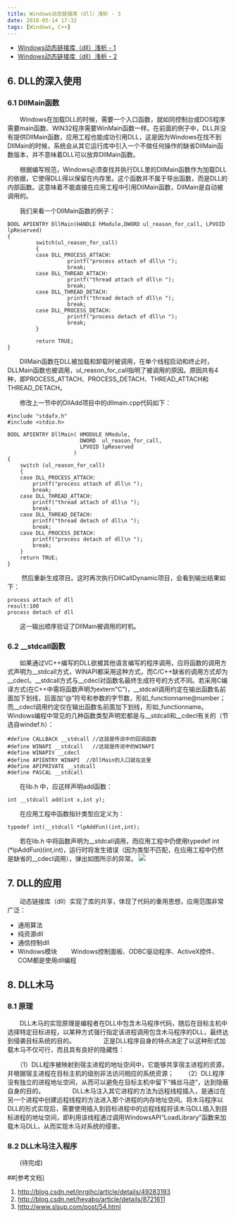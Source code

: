 ```yaml
---
title: Windows动态链接库（dll）浅析 - 3
date: 2018-05-14 17:32
tags: [Windows, C++]
---
```


* [Windows动态链接库（dll）浅析 - 1](/2018/04/17/Windows动态链接库（dll）浅析%20-%201/)
* [Windows动态链接库（dll）浅析 - 2](/2018/04/17/Windows动态链接库（dll）浅析%20-%202/)

## 6. DLL的深入使用

### 6.1 DllMain函数

　　Windows在加载DLL的时候，需要一个入口函数，就如同控制台或DOS程序需要main函数、WIN32程序需要WinMain函数一样。在前面的例子中，DLL并没有提供DllMain函数，应用工程也能成功引用DLL，这是因为Windows在找不到DllMain的时候，系统会从其它运行库中引入一个不做任何操作的缺省DllMain函数版本，并不意味着DLL可以放弃DllMain函数。

　　根据编写规范，Windows必须查找并执行DLL里的DllMain函数作为加载DLL的依据，它使得DLL得以保留在内存里。这个函数并不属于导出函数，而是DLL的内部函数。这意味着不能直接在应用工程中引用DllMain函数，DllMain是自动被调用的。

　　我们来看一个DllMain函数的例子：

    BOOL APIENTRY DllMain(HANDLE hModule,DWORD ul_reason_for_call, LPVOID lpReserved)
    {
             switch(ul_reason_for_call)
             {
             case DLL_PROCESS_ATTACH:
                       printf("process attach of dll\n ");
                       break;
             case DLL_THREAD_ATTACH:
                       printf("thread attach of dll\n ");
                       break;
             case DLL_THREAD_DETACH:
                       printf("thread detach of dll\n ");
                       break;
             case DLL_PROCESS_DETACH:
                       printf("process detach of dll\n ");
                       break;
             }
             
             return TRUE;
    }

　　DllMain函数在DLL被加载和卸载时被调用，在单个线程启动和终止时，DLLMain函数也被调用，ul_reason_for_call指明了被调用的原因。原因共有4种，即PROCESS_ATTACH、PROCESS_DETACH、THREAD_ATTACH和THREAD_DETACH。

　　修改上一节中的DllAdd项目中的dllmain.cpp代码如下：

    #include "stdafx.h"
    #include <stdio.h>
    
    BOOL APIENTRY DllMain( HMODULE hModule,
                           DWORD  ul_reason_for_call,
                           LPVOID lpReserved
                         )
    {
        switch (ul_reason_for_call)
        {
        case DLL_PROCESS_ATTACH:
    		printf("process attach of dll\n ");
    		break;
    	case DLL_THREAD_ATTACH:
    		printf("thread attach of dll\n ");
    		break;
    	case DLL_THREAD_DETACH:
    		printf("thread detach of dll\n ");
    		break;
    	case DLL_PROCESS_DETACH:
    		printf("process detach of dll\n ");
    		break;
        }
        return TRUE;
    }
　　
    然后重新生成项目。这时再次执行DllCallDynamic项目，会看到输出结果如下：

    process attach of dll
    result:100
    process detach of dll    

　　这一输出顺序验证了DllMain被调用的时机。
　　
### 6.2 __stdcall函数

　　如果通过VC++编写的DLL欲被其他语言编写的程序调用，应将函数的调用方式声明为__stdcall方式，WINAPI都采用这种方式，而C/C++缺省的调用方式却为__cdecl。__stdcall方式与__cdecl对函数名最终生成符号的方式不同。若采用C编译方式(在C++中需将函数声明为extern"C")，__stdcall调用约定在输出函数名前面加下划线，后面加“@”符号和参数的字节数，形如_functionname@number；而__cdecl调用约定仅在输出函数名前面加下划线，形如_functionname。Windows编程中常见的几种函数类型声明宏都是与__stdcall和__cdecl有关的（节选自windef.h）：

    #define CALLBACK __stdcall //这就是传说中的回调函数
    #define WINAPI __stdcall   //这就是传说中的WINAPI
    #define WINAPIV __cdecl
    #define APIENTRY WINAPI  //DllMain的入口就在这里
    #define APIPRIVATE __stdcall
    #define PASCAL __stdcall

　　在lib.h 中，应这样声明add函数：

    int __stdcall add(int x,int y);

　　在应用工程中函数指针类型应定义为：

    typedef int(__stdcall *lpAddFun)(int,int);

　　若在lib.h 中将函数声明为__stdcall调用，而应用工程中仍使用typedef int (*lpAddFun)(int,int)，运行时将发生错误（因为类型不匹配，在应用工程中仍然是缺省的__cdecl调用），弹出如图所示的异常。
![](https://img-blog.csdnimg.cn/img_convert/b618dc6021ade4fe5d34b88a432eae61.png)　　
　　
## 7. DLL的应用

　　动态链接库（dll）实现了库的共享，体现了代码的重用思想，应用范围非常广泛：

 * 通用算法
 * 纯资源dll
 * 通信控制dll
 * Windows模块
　　Windows控制面板、ODBC驱动程序、ActiveX控件、COM都是使用dll编程

## 8. DLL木马

### 8.1 原理

　　DLL木马的实现原理是编程者在DLL中包含木马程序代码，随后在目标主机中选择特定目标进程，以某种方式强行指定该进程调用包含木马程序的DLL，最终达到侵袭目标系统的目的。
　　
　　正是DLL程序自身的特点决定了以这种形式加载木马不仅可行，而且具有良好的隐藏性：

　　（1）DLL程序被映射到宿主进程的地址空间中，它能够共享宿主进程的资源，并根据宿主进程在目标主机的级别非法访问相应的系统资源；
　　（2）DLL程序没有独立的进程地址空间，从而可以避免在目标主机中留下“蛛丝马迹”，达到隐蔽自身的目的。
　　
　　DLL木马注入其它进程的方法为远程线程插入，是通过在另一个进程中创建远程线程的方法进入那个进程的内存地址空间。将木马程序以DLL的形式实现后，需要使用插入到目标进程中的远程线程将该木马DLL插入到目标进程的地址空间，即利用该线程通过调用WindowsAPI“LoadLibrary”函数来加载木马DLL，从而实现木马对系统的侵害。
　　
### 8.2 DLL木马注入程序
　　(待完成)


##[参考文档]
1. http://blog.csdn.net/inrgihc/article/details/49283193
2. http://blog.csdn.net/heyabo/article/details/8721611
3. http://www.slsup.com/post/54.html

